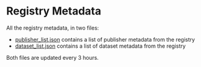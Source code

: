 # Registry Metadata

All the registry metadata, in two files:

 * [publisher_list.json](https://registry.codeforiati.org/publisher_list.json) contains a list of publisher metadata from the registry
 * [dataset_list.json](https://registry.codeforiati.org/dataset_list.json) contains a list of dataset metadata from the registry

Both files are updated every 3 hours.
